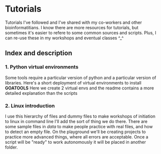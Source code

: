 # Tutorials

Tutorials I've followed and I've shared with my co-workers and other bioinformatitians.
I know there are more resources for tutorials, but sometimes it's easier to refere to some common sources and scripts.
Plus, I can re-use these in my workshops and eventual classes ^_^



## Index and description

### 1. Python virtual environments

Some tools require a particular version of python and a particular version of libraries.
Here's a short deployment of virtual environments to install **GOATOOLS**
Here we create 2 virtual envs and the readme contains a more detailed explanation than the scripts


### 2. Linux introduction

I use this hierarchy of files and dummy files to make workshops of initiation to linux in command line
I'll add the sort of thing we do there.
There are some sample files in *data* to make people practice with real files, and how to detect an empty file.
On the playground we'll be creating projects to practice more advanced things, where all errors are acceptable.
Once a script will be "ready" to work autonomously it will be placed in another folder.


